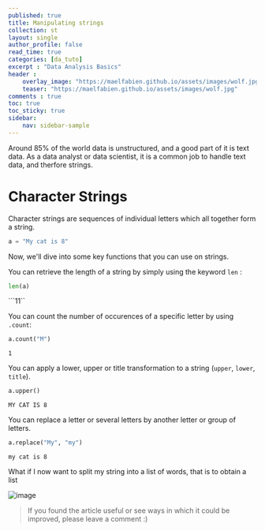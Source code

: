 ```yaml
---
published: true
title: Manipulating strings
collection: st
layout: single
author_profile: false
read_time: true
categories: [da_tuto]
excerpt : "Data Analysis Basics"
header :
    overlay_image: "https://maelfabien.github.io/assets/images/wolf.jpg"
    teaser: "https://maelfabien.github.io/assets/images/wolf.jpg"
comments : true
toc: true
toc_sticky: true
sidebar:
    nav: sidebar-sample
---
```


<script type="text/javascript" async
src="https://cdn.mathjax.org/mathjax/latest/MathJax.js?config=TeX-MML-AM_CHTML">
</script>

Around 85% of the world data is unstructured, and a good part of it is text data. As a data analyst or data scientist, it is a common job to handle text data, and therfore strings.

# Character Strings

Character strings are sequences of individual letters which all together form a string.

```python
a = "My cat is 8"
```

Now, we'll dive into some key functions that you can use on strings.

You can retrieve the length of a string by simply using the keyword `len` :

```python
len(a)
```

```11``

You can count the number of occurences of a specific letter by using `.count`:

```python
a.count("M")
```

```1```

You can apply a lower, upper or title transformation to a string (`upper`, `lower`, `title`).

```python
a.upper()
```

```MY CAT IS 8```

You can replace a letter or several letters by another letter or group of letters.

```python
a.replace("My", "my")
```

```
my cat is 8
```

What if I now want to split my string into a list of words, that is to obtain a list 

![image](https://maelfabien.github.io/assets/images/jn_0.png)


> If you found the article useful or see ways in which it could be improved, please leave a comment :)